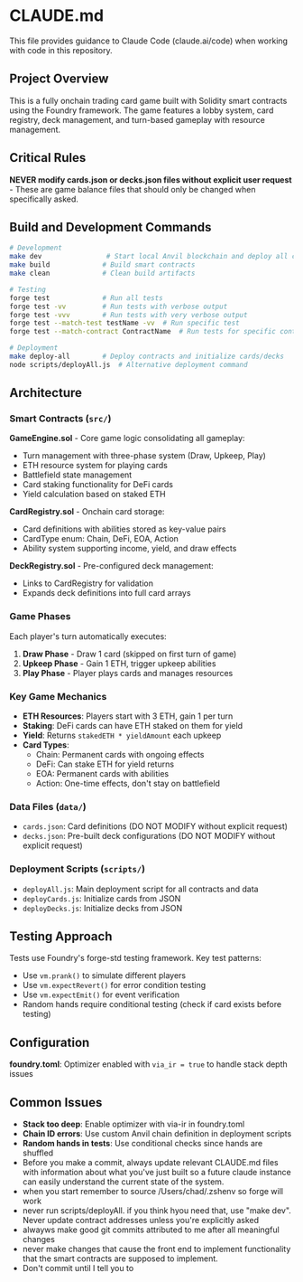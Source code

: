 # CLAUDE.md

This file provides guidance to Claude Code (claude.ai/code) when working with code in this repository.

## Project Overview

This is a fully onchain trading card game built with Solidity smart contracts using the Foundry framework. The game features a lobby system, card registry, deck management, and turn-based gameplay with resource management.

## Critical Rules

**NEVER modify cards.json or decks.json files without explicit user request** - These are game balance files that should only be changed when specifically asked.

## Build and Development Commands

```bash
# Development
make dev                # Start local Anvil blockchain and deploy all contracts
make build             # Build smart contracts
make clean             # Clean build artifacts

# Testing
forge test             # Run all tests
forge test -vv         # Run tests with verbose output
forge test -vvv        # Run tests with very verbose output
forge test --match-test testName -vv  # Run specific test
forge test --match-contract ContractName  # Run tests for specific contract

# Deployment
make deploy-all        # Deploy contracts and initialize cards/decks
node scripts/deployAll.js  # Alternative deployment command
```

## Architecture

### Smart Contracts (`src/`)

**GameEngine.sol** - Core game logic consolidating all gameplay:
- Turn management with three-phase system (Draw, Upkeep, Play)
- ETH resource system for playing cards
- Battlefield state management
- Card staking functionality for DeFi cards
- Yield calculation based on staked ETH

**CardRegistry.sol** - Onchain card storage:
- Card definitions with abilities stored as key-value pairs
- CardType enum: Chain, DeFi, EOA, Action
- Ability system supporting income, yield, and draw effects

**DeckRegistry.sol** - Pre-configured deck management:
- Links to CardRegistry for validation
- Expands deck definitions into full card arrays

### Game Phases

Each player's turn automatically executes:
1. **Draw Phase** - Draw 1 card (skipped on first turn of game)
2. **Upkeep Phase** - Gain 1 ETH, trigger upkeep abilities
3. **Play Phase** - Player plays cards and manages resources

### Key Game Mechanics

- **ETH Resources**: Players start with 3 ETH, gain 1 per turn
- **Staking**: DeFi cards can have ETH staked on them for yield
- **Yield**: Returns `stakedETH * yieldAmount` each upkeep
- **Card Types**: 
  - Chain: Permanent cards with ongoing effects
  - DeFi: Can stake ETH for yield returns
  - EOA: Permanent cards with abilities
  - Action: One-time effects, don't stay on battlefield

### Data Files (`data/`)

- `cards.json`: Card definitions (DO NOT MODIFY without explicit request)
- `decks.json`: Pre-built deck configurations (DO NOT MODIFY without explicit request)

### Deployment Scripts (`scripts/`)

- `deployAll.js`: Main deployment script for all contracts and data
- `deployCards.js`: Initialize cards from JSON
- `deployDecks.js`: Initialize decks from JSON

## Testing Approach

Tests use Foundry's forge-std testing framework. Key test patterns:
- Use `vm.prank()` to simulate different players
- Use `vm.expectRevert()` for error condition testing
- Use `vm.expectEmit()` for event verification
- Random hands require conditional testing (check if card exists before testing)

## Configuration

**foundry.toml**: Optimizer enabled with `via_ir = true` to handle stack depth issues

## Common Issues

- **Stack too deep**: Enable optimizer with via-ir in foundry.toml
- **Chain ID errors**: Use custom Anvil chain definition in deployment scripts
- **Random hands in tests**: Use conditional checks since hands are shuffled
- Before you make a commit, always update relevant CLAUDE.md files with information about what you've just built so a future claude instance can easily understand the current state of the system.
- when you start remember to source /Users/chad/.zshenv so forge will work
- never run scripts/deployAll.  if you think hyou need that, use "make dev".  Never update contract addresses unless you're explicitly asked
- alwayws make good git commits attributed to me after all meaningful changes
- never make changes that cause the front end to implement functionality that the smart contracts are supposed to implement.
- Don't commit until I tell you to